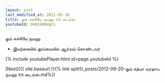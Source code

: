 ```yaml
---
layout: post
last_modified_at: 2021-03-30
title: ஓம் சுச்சியே நமஹ ௧௧ டைம்ஸ்
youtubeId: OkN1GHKWqCs
---
```

 
 
 ஓம் சுச்சியே நமஹ  
 
 -  இயற்கையில் தூய்மையில் ஆர்வம் கொண்டவர் 
 
  
 
  
 
 
 
 
 
 


{% include youtubePlayer.html id=page.youtubeId %}
 
[Next]({{ site.baseurl }}{% link  split1/_posts/2012-09-20-ஓம் சத்யா வரதாய நமஹ ௧௧ டைம்ஸ்.md%})
 
